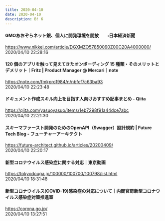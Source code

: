 ```yaml
---
title: 2020-04-10
date: 2020-04-10
description: B! 6
---
```


#### GMOあおぞらネット銀、個人に開発環境を開放　　:日本経済新聞
https://www.nikkei.com/article/DGXMZO57850090Z00C20A4000000/<br>
2020/04/10 22:28:16<br>


#### 120 個のアプリを触って見えてきたオンボーディング 15 種類・そのメリットとデメリット｜Fritz | Product Manager @ Mercari｜note
https://note.com/fmkpro1984/n/nbfcf7c63ba93<br>
2020/04/10 22:23:48<br>


#### ドキュメント作成スキル向上を目指す人向けおすすめ記事まとめ - Qiita
https://qiita.com/yasuoyasuo/items/1eb7298f91a44dce7abc<br>
2020/04/10 22:21:30<br>


#### スキーマファースト開発のためのOpenAPI（Swagger）設計規約 | Future Tech Blog - フューチャーアーキテクト
https://future-architect.github.io/articles/20200409/<br>
2020/04/10 22:20:17<br>


#### 新型コロナウイルス感染症に関する対応｜東京動画
https://tokyodouga.jp/100000/100700/100798/list.html<br>
2020/04/10 18:31:48<br>


#### 新型コロナウイルス(COVID-19)感染症の対応について｜内閣官房新型コロナウイルス感染症対策推進室
https://corona.go.jp/<br>
2020/04/10 13:27:51<br>


